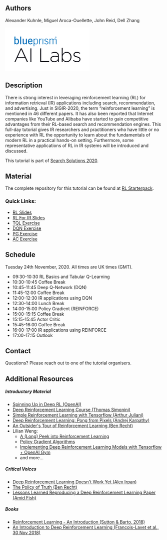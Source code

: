 ## Authors
Alexander Kuhnle, Miguel Aroca-Ouellette, John Reid, Dell Zhang

![Logo](bp_ai_labs_logo.png)

## Description

There is strong interest in leveraging reinforcement learning (RL) for information retrieval (IR) applications including search, recommendation, and advertising. Just in SIGIR-2020, the term “reinforcement learning” is mentioned in 46 different papers. It has also been reported that Internet companies like YouTube and Alibaba have started to gain competitive advantages from their RL-based search and recommendation engines. This full-day tutorial gives IR researchers and practitioners who have little or no experience with RL the opportunity to learn about the fundamentals of modern RL in a practical hands-on setting. Furthermore, some representative applications of RL in IR systems will be introduced and discussed.

This tutorial is part of [Search Solutions 2020](https://irsg.bcs.org/SearchSolutions/2020/sse2020.php).

## Material

The complete repository for this tutorial can be found at [RL Starterpack](https://github.com/RL-Starterpack/rl-starterpack/).

### Quick Links:
* [RL Slides](https://github.com/RL-Starterpack/rl-starterpack/blob/main/slides/RL_Tutorial.pdf)
* [RL For IR Slides](https://github.com/RL-Starterpack/rl-starterpack/blob/main/slides/RL_Tutorial_IR.pdf)
* [TQL Exercise](https://github.com/RL-Starterpack/rl-starterpack/blob/main/exercises/TQL.ipynb)
* [DQN Exercise](https://github.com/RL-Starterpack/rl-starterpack/blob/main/exercises/DQN.ipynb)
* [PG Exercise](https://github.com/RL-Starterpack/rl-starterpack/blob/main/exercises/PG.ipynb)
* [AC Exercise](https://github.com/RL-Starterpack/rl-starterpack/blob/main/exercises/AC.ipynb)

## Schedule
Tuesday 24th November, 2020. All times are UK times (GMT).

* 09:30-10:30	RL Basics and Tabular Q-Learning
* 10:30-10:45	Coffee Break
* 10:45-11:45	Deep Q-Network (DQN)
* 11:45-12:00	Coffee Break
* 12:00-12:30	IR applications using DQN
* 12:30-14:00	Lunch Break
* 14:00-15:00	Policy Gradient (REINFORCE)
* 15:00-15:15	Coffee Break
* 15:15-15:45	Actor Critic
* 15:45-16:00	Coffee Break
* 16:00-17:00	IR applications using REINFORCE
* 17:00-17:15	Outlook

## Contact

Questions? Please reach out to one of the tutorial organisers.

## Additional Resources

##### Introductory Material

- [Spinning Up in Deep RL (OpenAI)](https://spinningup.openai.com/en/latest/index.html)
- [Deep Reinforcement Learning Course (Thomas Simonini)](https://simoninithomas.github.io/Deep_reinforcement_learning_Course/)
- [Simple Reinforcement Learning with Tensorflow (Arthur Juliani)](https://medium.com/emergent-future/simple-reinforcement-learning-with-tensorflow-part-0-q-learning-with-tables-and-neural-networks-d195264329d0)
- [Deep Reinforcement Learning: Pong from Pixels (Andrej Karpathy)](http://karpathy.github.io/2016/05/31/rl/)
- [An Outsider's Tour of Reinforcement Learning (Ben Recht)](http://www.argmin.net/2018/06/25/outsider-rl/)
- Lilian Weng:
    - [A (Long) Peek into Reinforcement Learning](https://lilianweng.github.io/lil-log/2018/02/19/a-long-peek-into-reinforcement-learning.html)
    - [Policy Gradient Algorithms](https://lilianweng.github.io/lil-log/2018/04/08/policy-gradient-algorithms.html)
    - [Implementing Deep Reinforcement Learning Models with Tensorflow + OpenAI Gym](https://lilianweng.github.io/lil-log/2018/05/05/implementing-deep-reinforcement-learning-models.html)
    - and more...


##### Critical Voices

- [Deep Reinforcement Learning Doesn't Work Yet (Alex Irpan)](https://www.alexirpan.com/2018/02/14/rl-hard.html)
- [The Policy of Truth (Ben Recht)](http://www.argmin.net/2018/02/20/reinforce/)
- [Lessons Learned Reproducing a Deep Reinforcement Learning Paper (Amid Fish)](http://amid.fish/reproducing-deep-rl)


##### Books

- [Reinforcement Learning - An Introduction (Sutton & Barto, 2018)](http://incompleteideas.net/book/RLbook2020.pdf)
- [An Introduction to Deep Reinforcement Learning (Francois-Lavet et al., 30 Nov 2018)](https://arxiv.org/abs/1811.12560)

